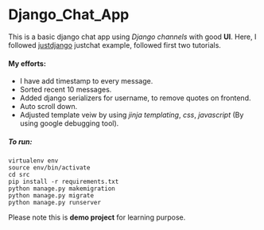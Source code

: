 # Django_Chat_App

This is a basic django chat app using *Django channels* with good **UI**. Here, I followed [justdjango](https://github.com/justdjango/justchat) justchat example, followed first two tutorials.

#### My efforts:
* I have add timestamp to every message.
* Sorted recent 10 messages.
* Added django serializers for username, to remove quotes on frontend.
* Auto scroll down.
* Adjusted template veiw by using *jinja templating*, *css*, *javascript* (By using google debugging tool).


##### To run:

```
virtualenv env
source env/bin/activate
cd src
pip install -r requirements.txt
python manage.py makemigration
python manage.py migrate
python manage.py runserver
```

Please note this is **demo project** for learning purpose. 
